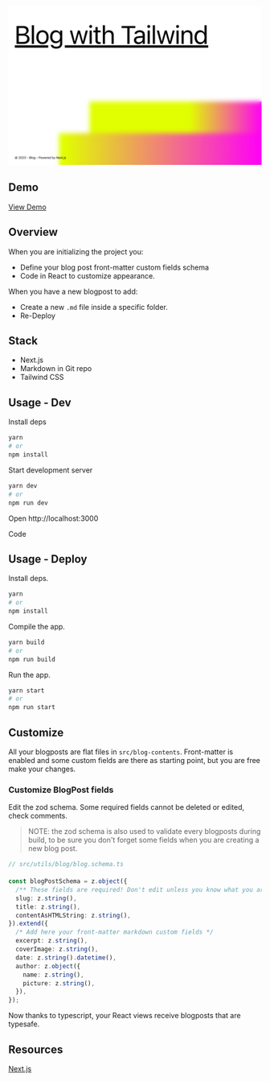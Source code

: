 
![Preview](/README.repo-preview.png)

## Demo

[View Demo](https://test-next-blog-flat-file.vercel.app/)

## Overview

When you are initializing the project you:
- Define your blog post front-matter custom fields schema
- Code in React to customize appearance.

When you have a new blogpost to add:
- Create a new `.md` file inside a specific folder.
- Re-Deploy

## Stack

- Next.js
- Markdown in Git repo
- Tailwind CSS

## Usage - Dev

Install deps
```bash
yarn
# or
npm install
```

Start development server
```bash
yarn dev
# or
npm run dev
```

Open http://localhost:3000  

Code

## Usage - Deploy

Install deps.
```bash
yarn 
# or 
npm install
```

Compile the app.
```bash
yarn build 
# or 
npm run build
```

Run the app.
```bash
yarn start 
# or 
npm run start
```

## Customize

All your blogposts are flat files in `src/blog-contents`.
Front-matter is enabled and some custom fields are there as starting point, but you are free make your changes.

### Customize BlogPost fields

Edit the zod schema.
Some required fields cannot be deleted or edited, check comments.  
> NOTE: the zod schema is also used to validate every blogposts during build, to be sure you don't forget some fields when you are creating a new blog post.
```ts
// src/utils/blog/blog.schema.ts

const blogPostSchema = z.object({
  /** These fields are required! Don't edit unless you know what you are doing */
  slug: z.string(),
  title: z.string(),
  contentAsHTMLString: z.string(),
}).extend({
  /* Add here your front-matter markdown custom fields */
  excerpt: z.string(),
  coverImage: z.string(),
  date: z.string().datetime(),
  author: z.object({
    name: z.string(),
    picture: z.string(),
  }),
});

```

Now thanks to typescript, your React views receive blogposts that are typesafe.

## Resources

[Next.js](https://nextjs.org/)
